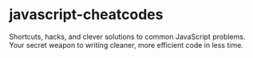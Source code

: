 # javascript-cheatcodes
Shortcuts, hacks, and clever solutions to common JavaScript problems. Your secret weapon to writing cleaner, more efficient code in less time.
